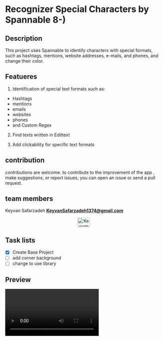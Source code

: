 # Recognizer Special Characters by Spannable 8-)

## Description
This project uses Spannable to identify characters with special formats, such as hashtags, mentions, website addresses, e-mails, and phones, and change their color.
## Featueres

1. Identification of special text formats such as:

* Hashtags
* mentions
* emails
* websites
* phones
* and Custom Regex

2. Find texts written in Edittext

3. Add clickability for specific text formats

## contribution
contributions are welcome. to contribute to the improvement of the app , make suggestions, or report issues, you can open an issue or send a pull request.

## team members
Keyvan Safarzadeh
**KeyvanSafarzadeh1374@gmail.com**
<p align="center">
<a href="https://instagram.com/ebookline1393" target="blank"><img align="center" src="https://raw.githubusercontent.com/rahuldkjain/github-profile-readme-generator/master/src/images/icons/Social/instagram.svg" alt="KeyvanSa" height="30" width="40"/>
</a>

## Task lists
- [x] Create Base Project
- [ ] add corner background
- [ ] change to use library

## Preview

![preview](preview.mp4)
